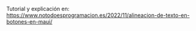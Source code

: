Tutorial y explicación en: https://www.notodoesprogramacion.es/2022/11/alineacion-de-texto-en-botones-en-maui/